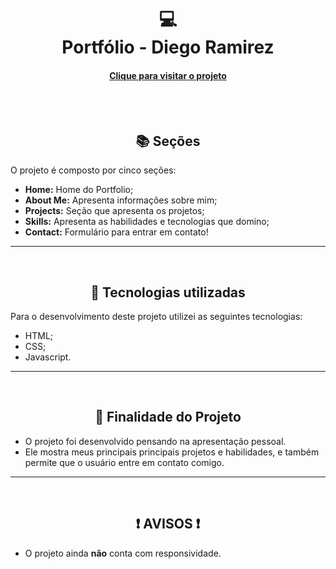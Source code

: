 <h1 align="center">
  💻<br>Portfólio - Diego Ramirez
</h1>

<h4 align="center"><a href="https://digxz.vercel.app/">Clique para visitar o projeto</a></h4>

<br><br>

<h2 align="center"> 📚 Seções</h2>

O projeto é composto por cinco seções:

- **Home:** Home do Portfolio;
- **About Me:** Apresenta informações sobre mim;
- **Projects:** Seção que apresenta os projetos;
- **Skills:** Apresenta as habilidades e tecnologias que domino;
- **Contact:** Formulário para entrar em contato!

---
<br>

<h2 align="center">💼 Tecnologias utilizadas</h2>

Para o desenvolvimento deste projeto utilizei as seguintes tecnologias:

- HTML;
- CSS;
- Javascript.
  
---
<br>

<h2 align="center">📖 Finalidade do Projeto</h2>

- O projeto foi desenvolvido pensando na apresentação pessoal.
- Ele mostra meus principais principais projetos e habilidades, e também permite que o usuário entre em contato comigo.
    
---
<br>

<h2 align="center">❗ AVISOS ❗</h2>

- O projeto ainda **não** conta com responsividade.
